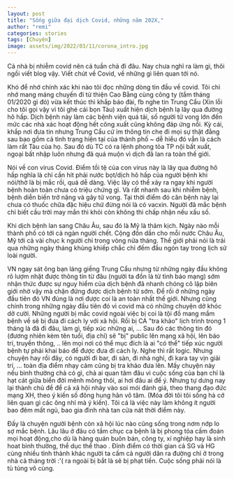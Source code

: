 ```yaml
---
layout: post
title: "Sống giữa đại dịch Covid, những năm 202X,"
author: "remi"
categories: stories
tags: [Chuyện]
image: assets/img/2022/03/11/corona_intro.jpg
---
```


Cả nhà bị nhiễm covid nên cả tuần chả đi đâu. Nay chưa nghĩ ra làm gì, thôi ngồi viết blog vậy. Viết chút về Covid, về những gì liên quan tới nó.

Khó để nhớ chính xác khi nào tôi đọc những dòng tin đầu về covid. Tôi chỉ nhớ mang máng chuyến đi từ thiện Cao Bằng cùng công ty (tầm tháng 01/2020 gì đó) vừa kết thúc thì khắp báo đài, fb nghe tin Trung Cẩu (Xin lỗi cho tôi gọi vậy vì tôi ghé cái bọn Tàu) xuất hiện dịch bệnh lạ lây qua đường hô hấp. Dịch bệnh này làm các bệnh viện quá tải, số người tử vong lớn đến mức các nhà xác hoạt động hết công xuất cũng không đáp ứng nổi. Kỳ cái, khắp nơi đưa tin nhưng Trung Cẩu cứ ỉm thông tin che đi mọi sự thật đằng sau bao gồm cả tình trạng hiện tại của thành phố ~ dễ hiểu đó vẫn là cách làm rất Tàu của họ. Sau đó dù TC có ra lệnh phong tỏa TP nội bất xuất, ngoại bất nhập luôn nhưng đã quá muộn vì dịch đã lan ra toàn thế giới. 

Nói về con virus Covid. Điểm tồi tệ của con virus này là lây qua đường hô hấp nghĩa là chỉ cần hít phải nước bọt/dịch hô hấp của người bệnh khi nói/thờ là bị mắc rồi, quá dễ dàng. Việc lây có thể xảy ra ngay khi người bệnh hoàn toàn chưa có triệu chứng gì. Và rất nhanh sau khi nhiễm bệnh, bệnh diễn biến trở nặng và gây tử vong. Tại thời điểm đó căn bệnh này lại chưa có thuốc chữa đặc hiệu chứ đừng nói là có vacxin. Người đã mắc bệnh chỉ biết cầu trời may mắn thì khỏi còn không thì chấp nhận nếu xấu số.

Khi dịch bệnh lan sang Châu Âu, sau đó là Mỹ là thảm kịch. Ngày nào mỗi thành phố có tới cả ngàn người chết. Cộng đồn dần cho mỗi nước Châu Âu, Mỹ tới cả vài chục k người chỉ trong vòng nửa tháng. Thế giới phải nói là trải qua những ngày tháng khủng khiếp chắc chỉ đếm đầu ngón tay trong lịch sử loài người.

VN ngay sát ông bạn láng giềng Trung Cẩu nhưng từ những ngày đầu không rõ lượm nhặt được thông tin từ đâu (người ta đồn là từ tình báo mạng) sớm nhận thức được sự nguy hiểm của dịch bệnh đã nhanh chóng cô lập biên giới nhờ vậy mà chặn đứng được dịch bệnh từ sớm. Để rồi ở những ngày đầu tiên đó VN đúng là nơi được coi là an toàn nhất thế giới. Nhưng cũng chính trong những ngày đầu tiên đó vì covid mà có những chuyện dở khóc dở cười. Những người bị mắc covid ngoài việc bị coi là tội đồ mang mầm bệnh về sẽ bị đưa đi cách ly với xã hội. Rồi bị CA "tra khảo" lịch trình trong 1 tháng là đã đi đâu, làm gì, tiếp xúc những ai, ... Sau đó các thông tin đó (đương nhiên kèm tên tuổi, địa chỉ) sẽ "bị" public lên mạng xã hội, lên báo trí, truyền thông, .. lên mọi nơi có thể mục đích là ai "có thể" tiếp xúc người bệnh tự phải khai báo để được đưa đi cách ly. Nghe thì rất logic. Nhưng chuyện hay rồi đây, có người đi bar, đi sàn, đi nhà nghỉ, đi kara tay vịn giải trí, ... toàn địa điểm nhạy cảm cũng bị tra khảo đưa lên. Mấy chuyện này nếu bình thường chả có gì, chả ai quan tâm đâu vì cuộc sống của bạn chỉ là hạt cát giữa biển đời mênh mông thôi, ai hơi đâu ai để ý. Nhưng tự dưng nay lại thành chủ đề để cả xã hội nhảy vào soi mói đánh giá, theo thang đạo đức mạng XH, theo ý kiến số đông hung hãn vô tâm. (Móa đời tôi tôi sống hà cớ liên quan gì các ông nhỉ mà ý kiến). Tôi cá là việc này làm không ít người bao đêm mất ngủ, bao gia đình nhà tan cửa nát thời điểm này.

Đấy là chuyện người bệnh còn xã hội lúc nào cũng sống trong nơm nớp lo sợ mắc bệnh. Lâu lâu ở đâu có tầm chục ca bệnh là bị phong tỏa cấm đoán mọi hoạt động,cho dù là hàng quán buôn bán, công ty, xí nghiệp hay là sinh hoat bình thường, thể dục thể thao . Đỉnh điểm có thời gian cả SG và HG cùng nhiều tỉnh thành khác người ta cấm cả người dân ra đường chỉ ở trong nhà cả tháng trời :'( ra ngoài bị bắt là sẽ bị phạt tiền. Cuộc sống phải nói là tù túng vô cùng.







